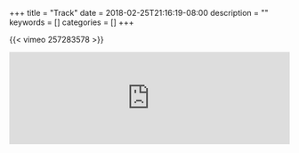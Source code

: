 +++
title = "Track"
date = 2018-02-25T21:16:19-08:00
description = ""
keywords = []
categories = []
+++

{{< vimeo 257283578 >}}

<iframe width="100%" height="166" scrolling="no" frameborder="no" allow="autoplay" src="https://w.soundcloud.com/player/?url=https%3A//api.soundcloud.com/tracks/404786331&color=%23ff5500&auto_play=false&hide_related=false&show_comments=true&show_user=true&show_reposts=false&show_teaser=true"></iframe>
